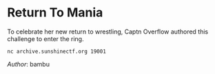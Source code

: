 # Return To Mania

To celebrate her new return to wrestling, Captn Overflow authored this challenge to enter the ring.

`nc archive.sunshinectf.org 19001`

*Author*: bambu

